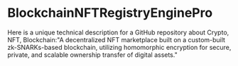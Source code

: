 # BlockchainNFTRegistryEnginePro
Here is a unique technical description for a GitHub repository about Crypto, NFT, Blockchain:"A decentralized NFT marketplace built on a custom-built zk-SNARKs-based blockchain, utilizing homomorphic encryption for secure, private, and scalable ownership transfer of digital assets."
